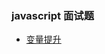 <!--
 * @Author: {zhengzhuang}
 * @Date: 2022-07-29 17:18:54
 * @LastEditors: {zhengzhuang}
 * @LastEditTime: 2022-07-29 17:18:56
 * @Description: In User Settings Edit
-->
<!--
 * @Author: {zhengzhuang}
 * @Date: 2022-07-29 14:47:34
 * @LastEditors: {zhengzhuang}
 * @LastEditTime: 2022-07-29 15:58:50
 * @Description: In User Settings Edit
-->
### javascript 面试题

 - [变量提升](/面试/javascript/变量提升.md)
